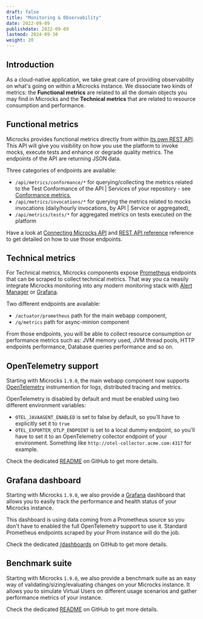 ```yaml
---
draft: false
title: "Monitoring & Observability"
date: 2022-09-09
publishdate: 2022-09-09
lastmod: 2024-09-30
weight: 20
---
```


## Introduction

As a cloud-native application, we take great care of providing observability on what's going on within a Microcks instance. We dissociate two kinds of metrics: the **Functional metrics** are related to all the domain objects you may find in Microcks and the **Technical metrics** that are related to resource consumption and performance.

## Functional metrics

Microcks provides functional metrics directly from within [its own REST API](/documentation/references/apis/open-api). This API will give you visibility on how you use the platform to invoke mocks, execute tests and enhance or degrade quality metrics. The endpoints of the API are returning JSON data.

Three categories of endpoints are available:

* `/api/metrics/conformance/*` for querying/collecting the metrics related to the Test Conformance of the API | Services of your repository - see [Conformance metrics](/documentation/explanations/conformance-testing/#conformance-metrics),
* `/api/metrics/invocations/*` for querying the metrics related to mocks invocations (daily/hourly invocations, by API | Service or aggregated),
* `/api/metrics/tests/*` for aggregated metrics on tests executed on the platform

Have a look at [Connecting Microcks API](/documentation/guides/automation/api) and [REST API reference](/documentation/references/apis/open-api) reference to get detailed on how to use those endpoints.

## Technical metrics

For Technical metrics, Microcks components expose [Prometheus](https://prometheus.io) endpoints that can be scraped to collect technical metrics. That way you ca neasily integrate Microcks monitoring into any modern monitoring stack with [Alert Manager](https://prometheus.io/docs/alerting/latest/alertmanager/) or [Grafana](https://grafana.com/grafana/).

Two different endpoints are available:

* `/actuator/prometheus` path for the main webapp component,
* `/q/metrics` path for async-minion component

From those endpoints, you will be able to collect resource consumption or performance metrics such as: JVM memory used, JVM thread pools, HTTP endpoints performance, Database queries performance and so on.

## OpenTelemetry support

Starting with Microcks `1.9.0`, the main webapp component now supports [OpenTelemetry](https://opentelemetry.io/) instrumention for logs, distributed tracing and metrics.

OpenTelemetry is disabled by default and must be enabled using two different environment variables:

* `OTEL_JAVAAGENT_ENABLED` is set to false by default, so you'll have to explicitly set it to `true`
* `OTEL_EXPORTER_OTLP_ENDPOINT` is set to a local dummy endpoint, so you'll have to set it to an OpenTelemetry collector endpoint of your environment. Something like `http://otel-collector.acme.com:4317` for example.

Check the dedicated [README](https://github.com/microcks/microcks/tree/master/observability) on GitHub to get more details.

## Grafana dashboard

Starting with Microcks `1.9.0`, we also provide a [Grafana](https://grafana.com/) dashboard that allows you to easily track the performance and health status of your Microcks instance. 

This dashboard is using data coming from a Prometheus source so you don't have to enabled the full OpenTelemetry support to use it. Standard Prometheus endpoints scraped by your Prom instance will do the job.

Check the dedicated [/dashboards](https://github.com/microcks/microcks/tree/master/observability/dashboards) on GitHub to get more details.

## Benchmark suite

Starting with Microcks `1.9.0`, we also provide a benchmark suite as an easy way of validating/sizing/evaluating changes on your Microcks instance. It allows you to simulate Virtual Users on different usage scenarios and gather performance metrics of your instance.

Check the dedicated [README](https://github.com/microcks/microcks/tree/master/benchmark) on GitHub to get more details.